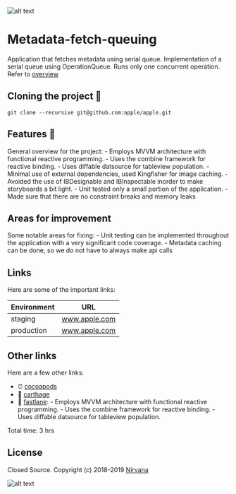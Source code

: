 ![alt text](https://user-images.githubusercontent.com/14129317/144712053-9b52f497-12fc-4ab6-9476-92a1d8e830bd.png)
# Metadata-fetch-queuing

Application that fetches metadata using serial queue. Implementation of a serial queue using OperationQueue. Runs only one concurrent operation. Refer to [overview](https://cocoapods.org)

## Cloning the project 🚴

```
git clone --recursive git@github.com:apple/apple.git
```

## Features 🚀
General overview for the project:
        - Employs MVVM architecture with functional reactive programming.
        - Uses the combine framework for reactive binding.
        - Uses diffable datsource for tableview population.
        - Minimal use of external dependencies, used Kingfisher for image caching.
        - Avoided the use of IBDesignable and IBInspectable inorder to make storyboards a bit light.
        - Unit tested only a small portion of the application.
        - Made sure that there are no constraint breaks and memory leaks

## Areas for improvement
Some notable areas for fixing:
        - Unit testing can be implemented throughout the application with a very significant code coverage.
        - Metadata caching can be done, so we do not have to always make api calls
    
## Links
Here are some of the important links:

Environment | URL
------------|---------------
staging     | www.apple.com
production  | www.apple.com

## Other links
Here are a few other links:

- ⏰ [cocoapods](https://cocoapods.org)
- 🤟 [carthage](https://github.com/Carthage/Carthage)
- 🏁 [fastlane](https://fastlane.tools):
            - Employs MVVM architecture with functional reactive programming.
            - Uses the combine framework for reactive binding.
            - Uses diffable datsource for tableview population.

Total time: 3 hrs

## License

Closed Source.
Copyright (c) 2018-2019 [Nirvana](https://apple.com)

![alt text](https://user-images.githubusercontent.com/14129317/144712053-9b52f497-12fc-4ab6-9476-92a1d8e830bd.png)

